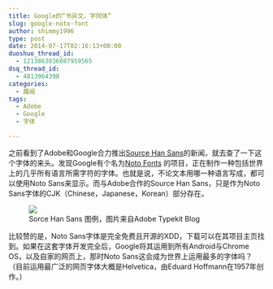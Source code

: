 ```yaml
---
title: Google的“书异文，字同体”
slug: google-noto-font
author: shimmy1996
type: post
date: 2014-07-17T02:16:13+00:00
duoshuo_thread_id:
  - 1213863036087959565
dsq_thread_id:
  - 4813964398
categories:
  - 趣闻
tags:
  - Adobe
  - Google
  - 字体

---
```

之前看到了Adobe和Google合力推出<a title="来自Adobe Typekit Blog" href="http://blog.typekit.com/2014/07/15/introducing-source-han-sans/">Source Han Sans</a>的新闻，就去查了一下这个字体的来头。发现Google有个名为[Noto Fonts][1] 的项目，正在制作一种包括世界上的几乎所有语言所需字符的字体。也就是说，不论文本用哪一种语言写成，都可以使用Noto Sans来显示。而与Adobe合作的Source Han Sans，只是作为Noto Sans字体的CJK（Chinese，Japanese，Korean）部分存在。

<figure>
<img src="/wp-content/uploads/2014/07/multi-language-sample-v3.jpg"/>
<figcaption>Sorce Han Sans 图例，图片来自Adobe Typekit Blog</figcaption>
</figure>

比较赞的是，Noto Sans字体是完全免费且开源的XDD，下载可以在其项目主页找到。如果在这套字体开发完全后，Google将其运用到所有Android与Chrome OS，以及自家的网页上，那时Noto Sans这会成为世界上运用最多的字体吗？（目前运用最广泛的网页字体大概是Helvetica，由Eduard Hoffmann在1957年创作。）

 [1]: http://www.google.com/get/noto/ "项目主页"
